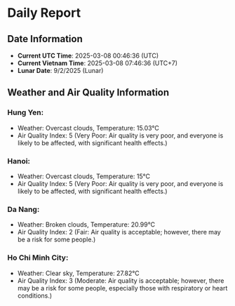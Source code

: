 # Daily Report
## Date Information
- **Current UTC Time**: 2025-03-08 00:46:36 (UTC)
- **Current Vietnam Time**: 2025-03-08 07:46:36 (UTC+7)
- **Lunar Date**: 9/2/2025 (Lunar)

## Weather and Air Quality Information

### Hung Yen:
- Weather: Overcast clouds, Temperature: 15.03°C
- Air Quality Index: 5 (Very Poor: Air quality is very poor, and everyone is likely to be affected, with significant health effects.)

### Hanoi:
- Weather: Overcast clouds, Temperature: 15°C
- Air Quality Index: 5 (Very Poor: Air quality is very poor, and everyone is likely to be affected, with significant health effects.)

### Da Nang:
- Weather: Broken clouds, Temperature: 20.99°C
- Air Quality Index: 2 (Fair: Air quality is acceptable; however, there may be a risk for some people.)

### Ho Chi Minh City:
- Weather: Clear sky, Temperature: 27.82°C
- Air Quality Index: 3 (Moderate: Air quality is acceptable; however, there may be a risk for some people, especially those with respiratory or heart conditions.)
